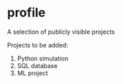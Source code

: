 # profile
A selection of publicly visible projects

Projects to be added:

1. Python simulation
2. SQL database
3. ML project

